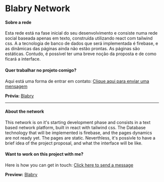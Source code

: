 # Blabry Network

#### Sobre a rede
Esta rede está na fase inicial do seu desenvolvimento e consiste numa rede social baseada apenas em texto, construída utilizando react com tailwind css. A a tecnologia de banco de dados que será implementada é firebase, e as dinâmicas das páginas ainda não estão prontas. As páginas são estáticas. Contudo, é possível ter uma breve noção da proposta e de como ficará a interface.


#### Quer trabalhar no projeto comigo?
Aqui está uma forma de entrar em contato: [Clique aqui para enviar uma mensagem](mailto:abraaofilipi12@gmail.com)

<strong>Prévia:</strong> [Blabry](https://blabry-network.vercel.app/)

---

#### About the network
This network is on it's starting development phase and consists in a text based network platform, built in react with tailwind css. The Database technology that will be implemented is firebase, and the pages dynamics are not ready yet. The pages are static. Neverthless, it's possivle to have a brief idea of the project proposal, and what the interface will be like.


#### Want to work on this project with me?
Here is how you can get in touch: [Click here to send a message](mailto:abraaofilipi12@gmail.com)

<strong>Preview:</strong> [Blabry](https://blabry-network.vercel.app/)